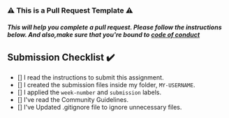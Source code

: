 ### :warning: This is a Pull Request Template :warning: 
##### This will help you complete a pull request. Please follow the instructions below. And also,make sure that you're bound to [code of conduct](#)

## Submission Checklist :heavy_check_mark:

- [] I read the instructions to submit this assignment.<br>
- [] I created the submission files inside my folder, ```MY-USERNAME```.<br>
- [] I applied the ```week-number``` and ```submission``` labels. <br>
- [] I've read the Community Guidelines.
- [] I've Updated .gitignore file to ignore unnecessary files.
